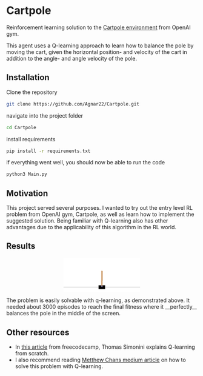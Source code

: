 # Cartpole

Reinforcement learning solution to the [Cartpole environment](http://gym.openai.com/envs/CartPole-v1/ "Cartpole_v1") from OpenAI gym.

This agent uses a Q-learning approach to learn how to balance the pole by moving the cart, given the horizontal position- and velocity of the cart in addition to the angle- and angle velocity of the pole.

## Installation
Clone the repository
```bash
git clone https://github.com/Agnar22/Cartpole.git
```

navigate into the project folder
```bash
cd Cartpole
```

install requirements
```bash
pip install -r requirements.txt
```

if everything went well, you should now be able to run the code
```bash
python3 Main.py
```

## Motivation
This project served several purposes. I wanted to try out the entry level RL problem from OpenAI gym, Cartpole, as well as learn how to implement the suggested solution. Being familiar with Q-learning also has other advantages due to the applicability of this algorithm in the RL world.

## Results
<p align='center'>
<img align='middle' width="40%" src="https://github.com/Agnar22/Cartpole/blob/master/training.gif">
</p>
The problem is easily solvable with q-learning, as demonstrated above. It needed about 3000 episodes to reach the final fitness where it __perfectly__ balances the pole in the middle of the screen.

## Other resources
* In [this article](https://www.freecodecamp.org/news/diving-deeper-into-reinforcement-learning-with-q-learning-c18d0db58efe/ "Diving deeper into Reinforcement Learning with Q-Learning") from freecodecamp, Thomas Simonini explains Q-learning from scratch.
* I also recommend reading [Metthew Chans medium article](https://medium.com/@tuzzer/cart-pole-balancing-with-q-learning-b54c6068d947 "Cart-Pole Balancing with Q-Learning") on how to solve this problem with Q-learning.

